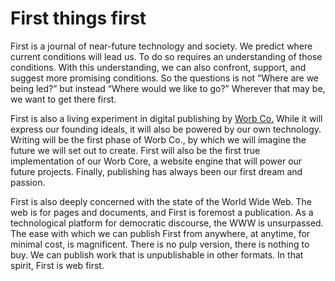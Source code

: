 # First things first

First is a journal of near-future technology and society.
We predict where current conditions will lead us.
To do so requires an understanding of those conditions.
With this understanding, we can also confront, support, and suggest more promising conditions.
So the questions is not “Where are we being led?” but instead “Where would we like to go?”
Wherever that may be, we want to get there first.

First is also a living experiment in digital publishing by [Worb Co.](worb.co)
While it will express our founding ideals, it will also be powered by our own technology.
Writing will be the first phase of Worb Co., by which we will imagine the future we will set out to create.
First will also be the first true implementation of our Worb Core, a website engine that will power our future projects.
Finally, publishing has always been our first dream and passion.

First is also deeply concerned with the state of the World Wide Web.
The web is for pages and documents, and First is foremost a publication.
As a technological platform for democratic discourse, the WWW is unsurpassed.
The ease with which we can publish First from anywhere, at anytime, for minimal cost, is magnificent.
There is no pulp version, there is nothing to buy.
We can publish work that is unpublishable in other formats.
In that spirit, First is web first.

